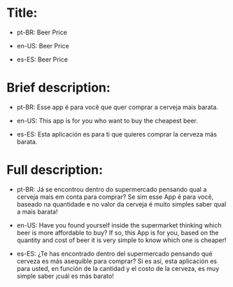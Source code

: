 
# Title: 
- pt-BR:
Beer Price

- en-US:
Beer Price

- es-ES:
Beer Price


# Brief description:
- pt-BR:
Esse app é para você que quer comprar a cerveja mais barata.

- en-US:
This app is for you who want to buy the cheapest beer.

- es-ES:
Esta aplicación es para ti que quieres comprar la cerveza más barata.


# Full description:
- pt-BR:
Já se encontrou dentro do supermercado pensando qual a cerveja mais em conta para comprar? 
Se sim esse App é para você, baseado na quantidade e no valor da cerveja é muito simples saber qual a
mais barata!

- en-US:
Have you found yourself inside the supermarket thinking which beer is more affordable to buy? 
If so, this App is for you, based on the quantity and cost of beer it is very simple to know 
which one is cheaper!

- es-ES:
¿Te has encontrado dentro del supermercado pensando qué cerveza es más asequible para comprar? 
Si es así, esta aplicación es para usted, en función de la cantidad y el costo de la cerveza, es muy simple saber
¡cuál es más barato!
